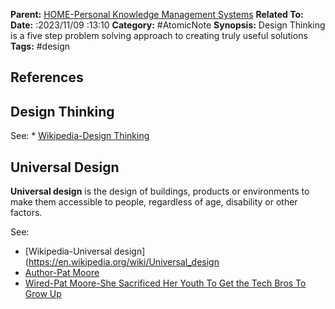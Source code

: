 **Parent:** [HOME-Personal Knowledge Management Systems](../HOME-Personal%20Knowledge%20Management%20Systems.md)
**Related To:** 
**Date:** :2023/11/09 :13:10
**Category:** #AtomicNote 
**Synopsis:** Design Thinking is a five step problem solving approach to creating truly useful solutions
**Tags:** #design

## References


## Design Thinking

See:
	* [Wikipedia-Design Thinking](https://en.wikipedia.org/wiki/Design_thinking)


## Universal Design
**Universal design** is the design of buildings, products or environments to make them accessible to people, regardless of age, disability or other factors.

See: 
* [Wikipedia-Universal design](https://en.wikipedia.org/wiki/Universal_design
* [Author-Pat Moore](../References/Author-Pat%20Moore.md)
* [Wired-Pat Moore-She Sacrificed Her Youth To Get the Tech Bros To Grow Up](https://www.wired.com/story/patricia-moore-sacrificed-youth-to-get-tech-bros-to-grow-up/)
